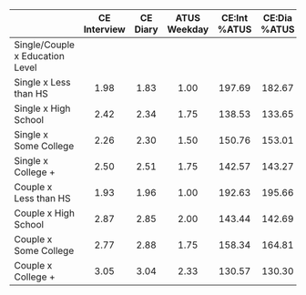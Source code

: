 
|                      | CE<br>Interview |  CE<br>Diary | ATUS<br>Weekday | CE:Int<br>%ATUS | CE:Dia<br>%ATUS |
| -------------------- | :----------: | :----------: | :----------: | :----------: | :----------: |
| Single/Couple x Education Level |              |              |              |              |              |
| Single x Less than HS |         1.98 |         1.83 |         1.00 |       197.69 |       182.67 |
| Single x High School |         2.42 |         2.34 |         1.75 |       138.53 |       133.65 |
| Single x Some College |         2.26 |         2.30 |         1.50 |       150.76 |       153.01 |
| Single x College +   |         2.50 |         2.51 |         1.75 |       142.57 |       143.27 |
| Couple x Less than HS |         1.93 |         1.96 |         1.00 |       192.63 |       195.66 |
| Couple x High School |         2.87 |         2.85 |         2.00 |       143.44 |       142.69 |
| Couple x Some College |         2.77 |         2.88 |         1.75 |       158.34 |       164.81 |
| Couple x College +   |         3.05 |         3.04 |         2.33 |       130.57 |       130.30 |

